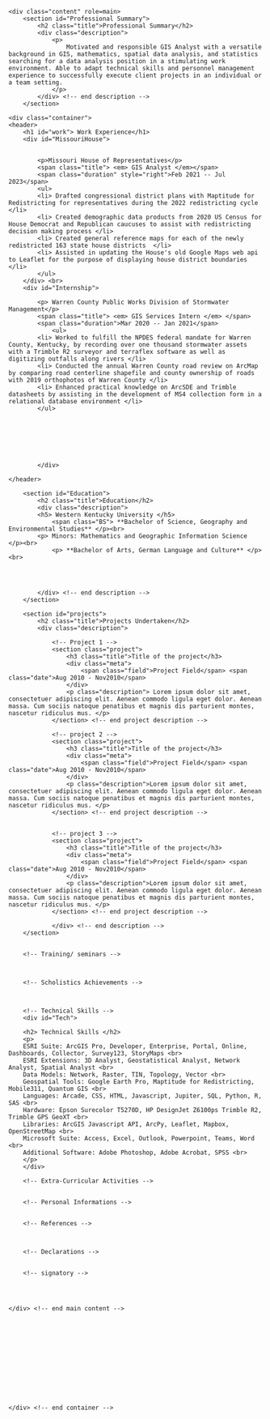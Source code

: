 <html lang="en-US">
<head>
	<meta charset="UTF-8">
	<title></title>
	<style>
	.right{
	margin-left: auto; 
	margin-right: 0;
	}
	</style>
	
</head>
<body>
	
	<div class="content" role=main>
		<section id="Professional Summary">
			<h2 class="title">Professional Summary</h2>
			<div class="description">
				<p>
					Motivated and responsible GIS Analyst with a versatile background in GIS, mathematics, spatial data analysis, and statistics searching for a data analysis position in a stimulating work environment. Able to adapt technical skills and personnel management 						experience to successfully execute client projects in an individual or a team setting.
				</p>			
			</div> <!-- end description -->
		</section>
  
	<div class="container">
	<header>
  		<h1 id="work"> Work Experience</h1>
		<div id="MissouriHouse">
		
			
			<p>Missouri House of Representatives</p>
  			<span class="title"> <em> GIS Analyst </em></span>
   			<span class="duration" style="right">Feb 2021 -- Jul 2023</span>
			<ul> 
			<li> Drafted congressional district plans with Maptitude for Redistricting for representatives during the 2022 redistricting cycle </li>
			<li> Created demographic data products from 2020 US Census for House Democrat and Republican caucuses to assist with redistricting decision making process </li>
			<li> Created general reference maps for each of the newly redistricted 163 state house districts  </li>
			<li> Assisted in updating the House's old Google Maps web api to Leaflet for the purpose of displaying house district boundaries </li>
   			</ul>
		</div> <br>
  		<div id="Internship">
			
			<p> Warren County Public Works Division of Stormwater Management</p>
   			<span class="title"> <em> GIS Services Intern </em> </span>
   			<span class="duration">Mar 2020 -- Jan 2021</span>
      			<ul> 
			<li> Worked to fulfill the NPDES federal mandate for Warren County, Kentucky, by recording over one thousand stormwater assets with a Trimble R2 surveyor and terraflex software as well as digitizing outfalls along rivers </li>
			<li> Conducted the annual Warren County road review on ArcMap by comparing road centerline shapefile and county ownership of roads with 2019 orthophotos of Warren County </li>
			<li> Enhanced practical knowledge on ArcSDE and Trimble datasheets by assisting in the development of MS4 collection form in a relational database environment </li>
   			</ul>
		
  
  		
    
    
    
    
    		</div>
		
	</header>
		
		<section id="Education">
			<h2 class="title">Education</h2> 
			<div class="description">
   			<h5> Western Kentucky University </h5>
      			<span class="BS"> **Bachelor of Science, Geography and Environmental Studies** </p><br>
	 		<p> Minors: Mathematics and Geographic Information Science </p><br>
    			<p> **Bachelor of Arts, German Language and Culture** </p><br>
				
			
			
			
			</div> <!-- end description -->
		</section>
			
		<section id="projects">
			<h2 class="title">Projects Undertaken</h2>
			<div class="description">
				
				<!-- Project 1 -->
				<section class="project">
					<h3 class="title">Title of the project</h3>
					<div class="meta">
						<span class="field">Project Field</span> <span class="date">Aug 2010 - Nov2010</span>
					</div>
					<p class="description"> Lorem ipsum dolor sit amet, consectetuer adipiscing elit. Aenean commodo ligula eget dolor. Aenean massa. Cum sociis natoque penatibus et magnis dis parturient montes, nascetur ridiculus mus. </p>
				</section> <!-- end project description -->
				
				<!-- project 2 -->
				<section class="project">
					<h3 class="title">Title of the project</h3>
					<div class="meta">
						<span class="field">Project Field</span> <span class="date">Aug 2010 - Nov2010</span>
					</div>
					<p class="description">Lorem ipsum dolor sit amet, consectetuer adipiscing elit. Aenean commodo ligula eget dolor. Aenean massa. Cum sociis natoque penatibus et magnis dis parturient montes, nascetur ridiculus mus. </p>
				</section> <!-- end project description -->


				<!-- project 3 -->
				<section class="project">
					<h3 class="title">Title of the project</h3>
					<div class="meta">
						<span class="field">Project Field</span> <span class="date">Aug 2010 - Nov2010</span>
					</div>
					<p class="description">Lorem ipsum dolor sit amet, consectetuer adipiscing elit. Aenean commodo ligula eget dolor. Aenean massa. Cum sociis natoque penatibus et magnis dis parturient montes, nascetur ridiculus mus. </p>
				</section> <!-- end project description -->				
				
				</div> <!-- end description -->
		</section>	
	

		<!-- Training/ seminars -->
		
		
		
		<!-- Scholistics Achievements -->
		
		
		
		<!-- Technical Skills -->
		<div id="Tech">
		
  		<h2> Technical Skills </h2>
  		<p>
		ESRI Suite: ArcGIS Pro, Developer, Enterprise, Portal, Online, Dashboards, Collector, Survey123, StoryMaps <br>
		ESRI Extensions: 3D Analyst, Geostatistical Analyst, Network Analyst, Spatial Analyst <br>
		Data Models: Network, Raster, TIN, Topology, Vector <br>
		Geospatial Tools: Google Earth Pro, Maptitude for Redistricting, Mobile311, Quantum GIS <br>
		Languages: Arcade, CSS, HTML, Javascript, Jupiter, SQL, Python, R, SAS <br>
		Hardware: Epson Surecolor T5270D, HP DesignJet Z6100ps Trimble R2, Trimble GPS GeoXT <br>
		Libraries: ArcGIS Javascript API, ArcPy, Leaflet, Mapbox, OpenStreetMap <br>
		Microsoft Suite: Access, Excel, Outlook, Powerpoint, Teams, Word <br>
		Additional Software: Adobe Photoshop, Adobe Acrobat, SPSS <br>
  		</p>
  		</div>
		
		<!-- Extra-Curricular Activities -->
		
		
		<!-- Personal Informations -->
		
		
		<!-- References -->
		
		
		
		<!-- Declarations -->

	
		<!-- signatory -->
	
	
	
	
	</div> <!-- end main content -->
	
	
	
	
	
	
	
	
	
	
	
	
	
	</div> <!-- end container -->
	
</body>
</html>

